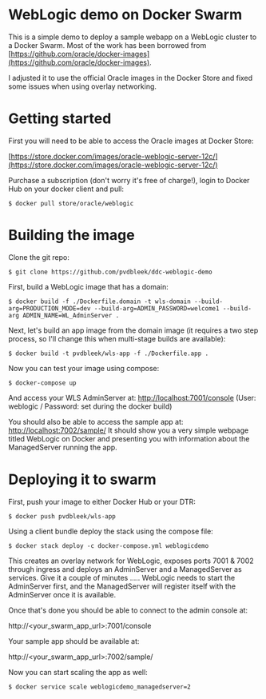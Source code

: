 WebLogic demo on Docker Swarm
================================
This is a simple demo to deploy a sample webapp on a WebLogic cluster to a Docker Swarm. 
Most of the work has been borrowed from [https://github.com/oracle/docker-images](https://github.com/oracle/docker-images).

I adjusted it to use the official Oracle images in the Docker Store and fixed some issues when using overlay networking.

# Getting started
First you will need to be able to access the Oracle images at Docker Store:

[https://store.docker.com/images/oracle-weblogic-server-12c/](https://store.docker.com/images/oracle-weblogic-server-12c/)

Purchase a subscription (don't worry it's free of charge!), login to Docker Hub on your docker client and pull:

	$ docker pull store/oracle/weblogic


# Building the image

Clone the git repo:

	$ git clone https://github.com/pvdbleek/ddc-weblogic-demo
	
First, build a WebLogic image that has a domain:

	$ docker build -f ./Dockerfile.domain -t wls-domain --build-arg=PRODUCTION_MODE=dev --build-arg=ADMIN_PASSWORD=welcome1 --build-arg ADMIN_NAME=WL_AdminServer .
	
Next, let's build an app image from the domain image (it requires a two step process, so I'll change this when multi-stage builds are available):

	$ docker build -t pvdbleek/wls-app -f ./Dockerfile.app .

Now you can test your image using compose:

	$ docker-compose up
	
And access your WLS AdminServer at: [http://localhost:7001/console](http://localhost:7001/console) (User: weblogic / Password: set during the docker build)

You should also be able to access the sample app at: [http://localhost:7002/sample/](http://localhost:7002/sample/)
It should show you a very simple webpage titled WebLogic on Docker and presenting you with information about the ManagedServer running the app.

# Deploying it to swarm

First, push your image to either Docker Hub or your DTR:

	$ docker push pvdbleek/wls-app
	
Using a client bundle deploy the stack using the compose file:

	$ docker stack deploy -c docker-compose.yml weblogicdemo

This creates an overlay network for WebLogic, exposes ports 7001 & 7002 through ingress and deploys an AdminServer and a ManagedServer as services. Give it a couple of minutes ..... WebLogic needs to start the AdminServer first, and the ManagedServer will register itself with the AdminServer once it is available.

Once that's done you should be able to connect to the admin console at:

http://\<your\_swarm\_app\_url\>:7001/console 

Your sample app should be available at:

http://\<your\_swarm\_app\_url\>:7002/sample/

Now you can start scaling the app as well:

	$ docker service scale weblogicdemo_managedserver=2
	
